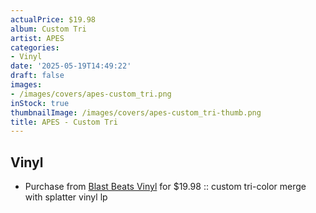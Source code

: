 ```yaml
---
actualPrice: $19.98
album: Custom Tri
artist: APES
categories:
- Vinyl
date: '2025-05-19T14:49:22'
draft: false
images:
- /images/covers/apes-custom_tri.png
inStock: true
thumbnailImage: /images/covers/apes-custom_tri-thumb.png
title: APES - Custom Tri
---
```


## Vinyl
* Purchase from [Blast Beats Vinyl](https://blastbeatsvinyl.com/products/apes-lullabies-for-eternal-sleep-custom-tri-color-merge-with-splatter-vinyl-lp) for $19.98 :: custom tri-color merge with splatter vinyl lp
